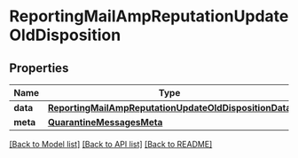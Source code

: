 # ReportingMailAmpReputationUpdateOldDisposition

## Properties
Name | Type | Description | Notes
------------ | ------------- | ------------- | -------------
**data** | [**ReportingMailAmpReputationUpdateOldDispositionData**](ReportingMailAmpReputationUpdateOldDispositionData.md) |  | [optional] 
**meta** | [**QuarantineMessagesMeta**](QuarantineMessagesMeta.md) |  | [optional] 

[[Back to Model list]](../README.md#documentation-for-models) [[Back to API list]](../README.md#documentation-for-api-endpoints) [[Back to README]](../README.md)

